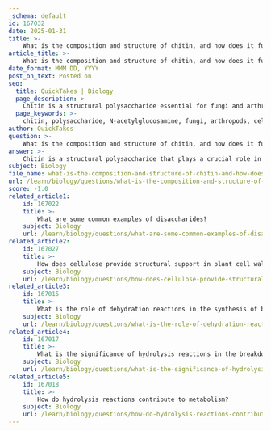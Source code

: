 ```yaml
---
_schema: default
id: 167032
date: 2025-01-31
title: >-
    What is the composition and structure of chitin, and how does it function in fungi and arthropods?
article_title: >-
    What is the composition and structure of chitin, and how does it function in fungi and arthropods?
date_format: MMM DD, YYYY
post_on_text: Posted on
seo:
  title: QuickTakes | Biology
  page_description: >-
    Chitin is a structural polysaccharide essential for fungi and arthropods, composed of N-acetylglucosamine monomers linked by β-1,4 bonds. It provides strength, protection, and support in the cell walls of fungi and the exoskeletons of arthropods.
  page_keywords: >-
    chitin, polysaccharide, N-acetylglucosamine, fungi, arthropods, cell walls, exoskeleton, structural integrity, rigidity, protection, nitrogen, β-1,4 glycosidic bonds, environmental stress, osmotic pressure, body support, water retention
author: QuickTakes
question: >-
    What is the composition and structure of chitin, and how does it function in fungi and arthropods?
answer: >-
    Chitin is a structural polysaccharide that plays a crucial role in the biological systems of fungi and arthropods. Its composition and structure are as follows:\n\n### Composition and Structure of Chitin\nChitin is composed of N-acetylglucosamine (GlcNAc) monomers, which are linked together by β-1,4 glycosidic bonds. This linkage is similar to that found in cellulose, but chitin contains nitrogen in its structure, which contributes to its unique properties. The repeating unit of chitin can be represented as:\n\n$$\n\text{(C}_8\text{H}_{13}\text{N}_1\text{O}_5\text{)}_n\n$$\n\nwhere $ n $ indicates the number of repeating units. The presence of nitrogen makes chitin more durable and resistant to degradation compared to cellulose.\n\n### Function of Chitin in Fungi and Arthropods\n1. **In Fungi**: \n   - Chitin is a major component of the cell walls of fungi, providing structural integrity and protection. It helps maintain the shape of fungal cells and contributes to their rigidity. The strength of chitin allows fungi to withstand various environmental stresses, including changes in osmotic pressure.\n\n2. **In Arthropods**: \n   - Chitin is a key component of the exoskeletons of arthropods, such as insects, crustaceans, and arachnids. The exoskeleton serves multiple functions:\n     - **Protection**: It acts as a protective barrier against physical damage and predation.\n     - **Support**: The rigidity provided by chitin supports the body structure of arthropods, allowing them to maintain their shape and resist deformation.\n     - **Water Retention**: In terrestrial arthropods, the exoskeleton helps prevent desiccation by reducing water loss.\n\nOverall, chitin's structural properties and its role in providing strength and protection are essential for the survival and functionality of both fungi and arthropods in their respective environments.
subject: Biology
file_name: what-is-the-composition-and-structure-of-chitin-and-how-does-it-function-in-fungi-and-arthropods.md
url: /learn/biology/questions/what-is-the-composition-and-structure-of-chitin-and-how-does-it-function-in-fungi-and-arthropods
score: -1.0
related_article1:
    id: 167022
    title: >-
        What are some common examples of disaccharides?
    subject: Biology
    url: /learn/biology/questions/what-are-some-common-examples-of-disaccharides
related_article2:
    id: 167027
    title: >-
        How does cellulose provide structural support in plant cell walls?
    subject: Biology
    url: /learn/biology/questions/how-does-cellulose-provide-structural-support-in-plant-cell-walls
related_article3:
    id: 167015
    title: >-
        What is the role of dehydration reactions in the synthesis of biological polymers?
    subject: Biology
    url: /learn/biology/questions/what-is-the-role-of-dehydration-reactions-in-the-synthesis-of-biological-polymers
related_article4:
    id: 167017
    title: >-
        What is the significance of hydrolysis reactions in the breakdown of biological polymers?
    subject: Biology
    url: /learn/biology/questions/what-is-the-significance-of-hydrolysis-reactions-in-the-breakdown-of-biological-polymers
related_article5:
    id: 167018
    title: >-
        How do hydrolysis reactions contribute to metabolism?
    subject: Biology
    url: /learn/biology/questions/how-do-hydrolysis-reactions-contribute-to-metabolism
---
```


&nbsp;